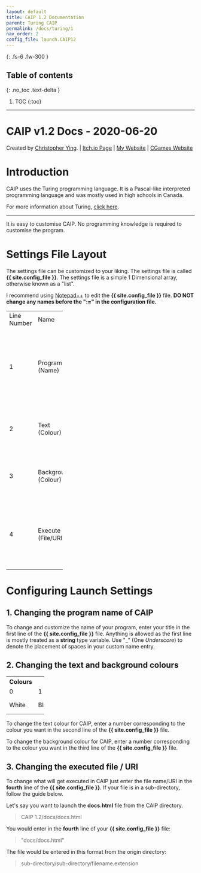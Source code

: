 ```yaml
---
layout: default
title: CAIP 1.2 Documentation
parent: Turing CAIP
permalink: /docs/turing/1
nav_order: 2
config_file: launch.CAIP12
---
```

{: .fs-6 .fw-300 }
## Table of contents
{: .no_toc .text-delta }
1. TOC
{:toc}
---

# CAIP v1.2 Docs - 2020-06-20
Created by [Christopher Ying](https://github.com/ChrispyMC). | [Itch.io Page](https://cih.itch.io/caip) | [My Website](https://sites.google.com/view/chrispy) | [CGames Website](https://sites.google.com/view/countergames)

# Introduction

CAIP uses the Turing programming language. It is a Pascal-like interpreted programming language and was mostly used in high schools in Canada.

For more information about Turing, [click here](https://en.wikipedia.org/wiki/Turing_(programming_language)).

---

It is easy to customise CAIP. No programming knowledge is required to customise the program.

# Settings File Layout

The settings file can be customized to your liking. The settings file is called **{{ site.config_file }}**.
The settings file is a simple 1 Dimensional array, otherwise known as a "list".</p>
I recommend using [Notepad++](https://notepad-plus-plus.org/) to edit the **{{ site.config_file }}** file.
**DO NOT change any names before the ":=" in the configuration file.**

<table style="width:30%">
	<tr>
		<td>Line Number</td>
		<td>Name</td>
		<td>Possible Entries</td>
	</tr>
	<tr>
		<td>1</td>
		<td>Program (Name)</td>
		<td>Anything in a <b>string</b> variable type. Use "_" to denote spaces in your program name.</td>
	</tr>
	<tr>
		<td>2</td>
		<td>Text (Colour)</td>
		<td>Any number ID in the colour chart below.</td>
	</tr>
	<tr>
		<td>3</td>
		<td>Background (Colour)</td>
		<td>Any number ID in the colour chart below.</td>
	</tr>
	<tr>
		<td>4</td>
		<td>Execute (File/URI)</td>
		<td>Local File (With file extension in the entry) or URI (http(s)://, steam://, etc.)</td>
	</tr>
</table>

# Configuring Launch Settings

## 1. Changing the program name of CAIP

To change and customize the name of your program, enter your title in the first line of the **{{ site.config_file }}** file.
Anything is allowed as the first line is mostly treated as a **string** type variable.
Use "_" (One *Underscore*) to denote the placement of spaces in your custom name entry.

## 2. Changing the text and background colours

<table style="width:20%">
	<tr>
		<th>Colours</th>
	</tr>
	<tr>
		<td>0</td>
		<td>1</td>
		<td>2</td>
		<td>3</td>
	</tr>
	<tr>
		<td>White</td>
		<td>Black</td>
		<td>Light Grey</td>
		<td>Dark Grey</td>
	</tr>
</table>

To change the text colour for CAIP, enter a number corresponding to the colour you want in the second line of the **{{ site.config_file }}** file.

To change the background colour for CAIP, enter a number corresponding to the colour you want in the third line of the **{{ site.config_file }}** file.

## 3. Changing the executed file / URI

To change what will get executed in CAIP just enter the file name/URI in the **fourth** line of the **{{ site.config_file }}**.
If your file is in a sub-directory, follow the guide below.

Let's say you want to launch the **docs.html** file from the CAIP directory.

> CAIP 1.2/docs/docs.html

You would enter in the **fourth** line of your **{{ site.config_file }}** file:
> "docs/docs.html"

The file would be entered in this format from the origin directory: 
> sub-directory/sub-directory/filename.extension